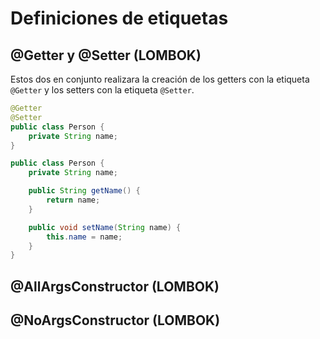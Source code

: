 # Definiciones de etiquetas

## @Getter y @Setter (LOMBOK)
Estos dos en conjunto  realizara la creación de los getters 
con la etiqueta `@Getter` y los setters con la etiqueta `@Setter`.

```java
@Getter
@Setter
public class Person {
    private String name;
}
```

```java
public class Person {
    private String name;

    public String getName() {
        return name;
    }

    public void setName(String name) {
        this.name = name;
    }
}
```

## @AllArgsConstructor (LOMBOK)

## @NoArgsConstructor (LOMBOK)

